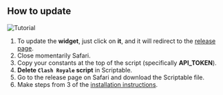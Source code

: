 ## How to update
![Tutorial](../img/update.png)

1. To update the **widget**, just click on **it**, and it will redirect to the [release page](https://github.com/Hider-alt/cr-widget/releases/latest).
2. Close momentarily Safari.
3. Copy your constants at the top of the script (specifically **API_TOKEN**).
4. **Delete `Clash Royale` script** in Scriptable.
5. Go to the release page on Safari and download the Scriptable file.
6. Make steps from 3 of the [installation instructions](install.md).
